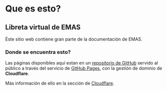 # Que es esto?
## Libreta virtual de EMAS
Éste sitio web contiene gran parte de la documentación de EMAS.  
  
### Donde se encuentra esto?
Las páginas disponibles aquí estan en un [repositorio de GitHub](https://github.com/emas-solutions/emas-docs) servido al público a través del servicio
de [GitHub Pages](https://pages.github.com/), con la gestión de dominio de __Cloudflare__.

Más información de ello en la sección de [Cloudflare](cloudflare/index.md).

<style>
.search-results {
  display: none;
}
</style>
